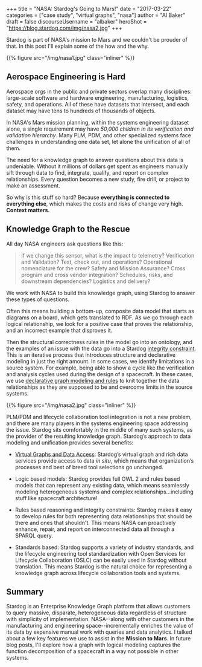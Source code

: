 +++
title = "NASA: Stardog's Going to Mars!"
date = "2017-03-22"
categories = ["case study", "virtual graphs", "nasa"]
author = "Al Baker"
draft = false 
discourseUsername = "albaker"
heroShot = "https://blog.stardog.com/img/nasa2.jpg"
+++

Stardog is part of NASA's mission to Mars and we couldn't be prouder of that. In
this post I'll explain some of the how and the why.<!--more-->

{{% figure src="/img/nasa1.jpg" class="inliner" %}}


## Aerospace Engineering is Hard

Aerospace orgs in the public and private sectors overlap many disciplines:
large-scale software and hardware engineering, manufacturing, logistics, safety,
and operations. All of these have datasets that intersect, and
each dataset may have tens to hundreds of thousands of objects.

In NASA's Mars mission planning, within the systems engineering dataset alone, a
single requirement may have *50,000 children in its verification and validation
hierarchy*. Many PLM, PDM, and other specialized systems face challenges in
understanding one data set, let alone the unification of all of them.

The need for a knowledge graph to answer questions about this data is
undeniable. Without it millions of dollars get spent as engineers manually
sift through data to find, integrate, qualify, and report on complex 
relationships. Every question becomes a new study, fire drill, or project to
make an assessment. 

So why is this stuff so hard? Because **everything is connected to everything
else**, which makes the costs and risks of change very high. **Context
matters.**

## Knowledge Graph to the Rescue

All day NASA engineers ask questions like this:

> If we change this sensor, what is the impact to telemetry? Verification and
> Validation? Test, check out, and operations? Operational nomenclature for the
> crew? Safety and Mission Assurance? Cross program and cross vendor integration?
> Schedules, risks, and downstream dependencies? Logistics and delivery?

We work with NASA to build this knowledge graph, using Stardog to answer these
types of questions. 

Often this means building a bottom-up, composite data model that starts as
diagrams on a board, which gets translated to RDF. As we go through each
logical relationship, we look for a positive case that proves the relationship,
and an incorrect example that disproves it. 

Then the structural correctness rules in the model go into an ontology, and the
examples of an issue with the data go into a
Stardog
[integrity constraint](https://docs.stardog.com/#_validating_constraints). This
is an iterative process that introduces structure and declarative modeling in
just the right amount. In some cases, we identify limitations in a source
system. For example, being able to show a cycle like the verification and
analysis cycles used during the design of a spacecraft. In these cases, we
use
[declarative graph modeling and rules](https://docs.stardog.com/#_owl_rule_reasoning) to
knit together the data relationships as they are supposed to be and overcome
limits in the source systems.

{{% figure src="/img/nasa2.jpg" class="inliner" %}}

PLM/PDM and lifecycle collaboration tool integration is not a new problem, and
there are many players in the systems engineering space addressing the issue.
Stardog sits comfortably in the middle of many such systems, as the provider of
the resulting knowledge graph. Stardog’s approach to data modeling and
unification provides several benefits:

* [Virtual Graphs and Data Access](https://docs.stardog.com/#_structured_data_aka_virtual_graphs):
  Stardog’s virtual graph and rich data services provide access to data *in
  situ*, which means that organization’s processes and best of breed tool
  selections go unchanged.
  
* Logic based models: Stardog provides full OWL 2 and rules based models that
  can represent any existing data, which means seamlessly modeling
  heterogeneous systems and complex relationships...including stuff like spacecraft architecture!
  
* Rules based reasoning and integrity constraints: Stardog makes it easy to
  develop rules for both representing data relationships that should be there
  and ones that shouldn't. This means NASA can proactively enhance, repair, and
  report on interconnected data all through a SPARQL query.

* Standards based: Stardog supports a variety of industry standards, and the
  lifecycle engineering tool standardization with Open Services for Lifecycle
  Collaboration (OSLC) can be easily used in Stardog without translation. This
  means Stardog is the natural choice for representing a knowledge graph across
  lifecycle collaboration tools and systems.

## Summary

Stardog is an Enterprise Knowledge Graph platform that allows customers to query
massive, disparate, heterogeneous data regardless of structure with simplicity
of implementation. NASA--along with other customers in the manufacturing and
engineering space--incrementally enriches the value of its data by expensive
manual work with queries and data analytics. I talked about a few key features
we use to assist in the **Mission to Mars**. In future blog posts, I'll explore
how a graph with logical modeling captures the function decomposition of a
spacecraft in a way not possible in other systems.



